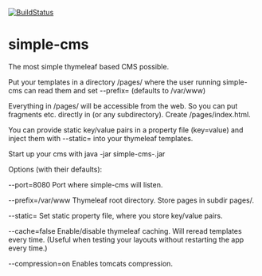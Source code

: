 [![BuildStatus](https://travis-ci.org/roskenet/simple-cms.svg?branch=master)](https://travis-ci.org/roskenet/simple-cms)
# simple-cms
The most simple thymeleaf based CMS possible.

Put your templates in a directory <TemplateDir>/pages/ where the user running simple-cms can read them and set
--prefix=<TemplateDir> (defaults to /var/www)

Everything in /pages/ will be accessible from the web. So you can put fragments etc. directly in <TemplateDir> (or any subdirectory).
Create <TemplateDir>/pages/index.html.

You can provide static key/value pairs in a property file (key=value) and inject them with --static=<FullPathToStaticValueFile> into your thymeleaf templates.

Start up your cms with
java -jar simple-cms-<VERSION>.jar 

Options (with their defaults):

--port=8080
Port where simple-cms will listen.

--prefix=/var/www
Thymeleaf root directory. Store pages in subdir pages/.

--static=
Set static property file, where you store key/value pairs.

--cache=false
Enable/disable thymeleaf caching. Will reread templates every time. (Useful when testing your layouts without restarting the app every time.)

--compression=on
Enables tomcats compression.


